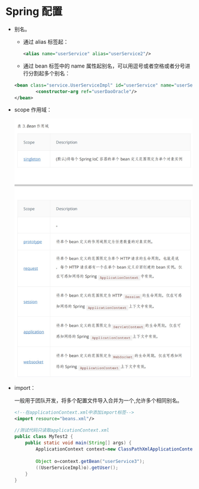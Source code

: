 # Spring 配置

- 别名。

  - 通过 alias 标签起：

    ```xml
    <alias name="userService" alias="userService2"/>
    ```

  - 通过 bean 标签中的 name 属性起别名，可以用逗号或者空格或者分号进行分割起多个别名：

  ```xml
  <bean class="service.UserServiceImpl" id="userService" name="userService2,userService3">
          <constructor-arg ref="userDaoOracle"/>
  </bean>
  ```

- scope 作用域：

  ![bean的作用域](./images/bean的作用域.jpg)

- import：

  一般用于团队开发，将多个配置文件导入合并为一个,允许多个相同别名。

  ```xml
  <!--在applicationContext.xml中添加import标签-->
  <import resource="beans.xml"/>
  ```

  ```java
  //测试代码只读取applicationContext.xml
  public class MyTest2 {
      public static void main(String[] args) {
          ApplicationContext context=new ClassPathXmlApplicationContext("applicationContext.xml");

          Object o=context.getBean("userService3");
          ((UserServiceImpl)o).getUser();
      }
  }
  ```
